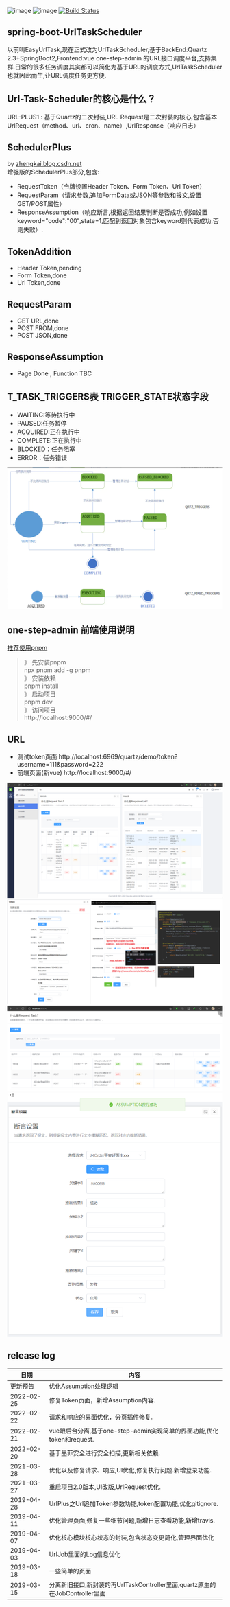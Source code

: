 ![image](https://img.shields.io/badge/Quartz-%E2%98%85%E2%98%85%E2%98%85%E2%98%85%E2%98%85-brightgreen.svg)
![image](https://img.shields.io/badge/springboot2-%E2%98%85%E2%98%85%E2%98%85%E2%98%85%E2%98%85-brightgreen.svg)
[![Build Status](https://api.travis-ci.org/moshowgame/spring-boot-EasyUrlTask.svg?branch=master)](https://api.travis-ci.org/moshowgame/spring-boot-EasyUrlTask.svg)
<br>


spring-boot-UrlTaskScheduler
----
以前叫EasyUrlTask,现在正式改为UrlTaskScheduler,基于BackEnd:Quartz 2.3+SpringBoot2,Frontend:vue one-step-admin 的URL接口调度平台,支持集群.日常的很多任务调度其实都可以简化为基于URL的调度方式,UrlTaskScheduler也就因此而生,让URL调度任务更方便.

Url-Task-Scheduler的核心是什么？
----
URL-PLUS1 : 基于Quartz的二次封装,URL Request是二次封装的核心,包含基本UrlRequest（method、url、cron、name）,UrlResponse（响应日志）


SchedulerPlus
----
by [zhengkai.blog.csdn.net](zhengkai.blog.csdn.net) <br>
增强版的SchedulerPlus部分,包含:
- RequestToken（令牌设置Header Token、Form Token、Url Token）
- RequestParam（请求参数,追加FormData或JSON等参数和报文,设置GET/POST属性）
- ResponseAssumption（响应断言,根据返回结果判断是否成功,例如设置keyword="code":"00",state=1,匹配到返回对象包含keyword则代表成功,否则失败）.

TokenAddition
----
- Header Token,pending
- Form Token,done
- Url Token,done

RequestParam
----
- GET URL,done
- POST FROM,done
- POST JSON,done

ResponseAssumption
----
- Page Done , Function TBC

T_TASK_TRIGGERS表 TRIGGER_STATE状态字段
----
- WAITING:等待执行中
- PAUSED:任务暂停
- ACQUIRED:正在执行中
- COMPLETE:正在执行中
- BLOCKED：任务阻塞 
- ERROR：任务错误

<img src="./quartz-status.png">


one-step-admin 前端使用说明
----
[推荐使用pnpm](https://blog.csdn.net/moshowgame/article/details/122020979)
>》  先安装pnpm   <br>
npx pnpm add -g pnpm    <br>
》  安装依赖   <br>
pnpm install   <br>
》  启动项目   <br>
pnpm dev   <br>
》  访问项目   <br>
http://localhost:9000/#/


URL
----
- 测试token页面 http://localhost:6969/quartz/demo/token?username=111&password=222
- 前端页面(新vue) http://localhost:9000/#/

<img src="./image1.png">
<img src="./image2.png">
<img src="./image3.png">
<img src="./image4.png">

release log
----
| 日期         | 内容                                                        |
|------------|-----------------------------------------------------------|
| 更新预告       | 优化Assumption处理逻辑                                          |
| 2022-02-25 | 修复Token页面，新增Assumption内容.                                 |
| 2022-02-22 | 请求和响应的界面优化，分页插件修复.                                        |
| 2022-02-21 | vue跟后台分离,基于one-step-admin实现简单的界面功能,优化token和request.       |
| 2022-02-20 | 基于墨菲安全进行安全扫描,更新相关依赖.                                      |
| 2021-03-28 | 优化以及修复请求、响应,UI优化,修复执行问题.新增登录功能.                           |
| 2021-03-27 | 重启项目2.0版本,UI改版,UrlRequest优化.                              |
| 2019-04-28 | UrlPlus之Url追加Token参数功能,token配置功能,优化gitignore.             |
| 2019-04-11 | 优化管理页面,修复一些细节问题,新增日志查看功能,新增travis.                        |
| 2019-04-07 | 优化核心模块核心状态的封装,包含状态变更简化,管理界面优化                             |
| 2019-04-03 | UrlJob里面的Log信息优化                                          |
| 2019-03-18 | 一些简单的页面                                                   |
| 2019-03-15 | 分离新旧接口,新封装的再UrlTaskController里面,quartz原生的在JobController里面 |